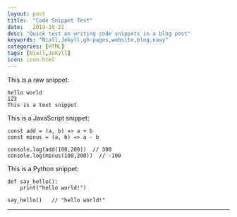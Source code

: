 ```yaml
---
layout: post
title:  "Code Snippet Test"
date:   2019-10-21
desc: "Quick test on writing code snippets in a blog post"
keywords: "Niall,Jekyll,gh-pages,website,blog,easy"
categories: [HTML]
tags: [Niall,Jekyll]
icon: icon-html
---
```


This is a raw snippet:

```
hello world
123
This is a text snippet
```


This is a JavaScript snippet:

```
const add = (a, b) => a + b
const minus = (a, b) => a - b

console.log(add(100,200))  // 300
console.log(minus(100,200))  // -100
```

This is a Python snippet:

```
def say_hello():
    print("hello world!")

say_hello()   // "hello world!"
```

---

